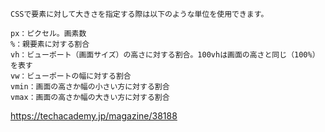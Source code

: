 ```
CSSで要素に対して大きさを指定する際は以下のような単位を使用できます。

px：ピクセル。画素数
%：親要素に対する割合
vh：ビューポート（画面サイズ）の高さに対する割合。100vhは画面の高さと同じ（100%）を表す
vw：ビューポートの幅に対する割合
vmin：画面の高さか幅の小さい方に対する割合
vmax：画面の高さか幅の大きい方に対する割合
```

https://techacademy.jp/magazine/38188
